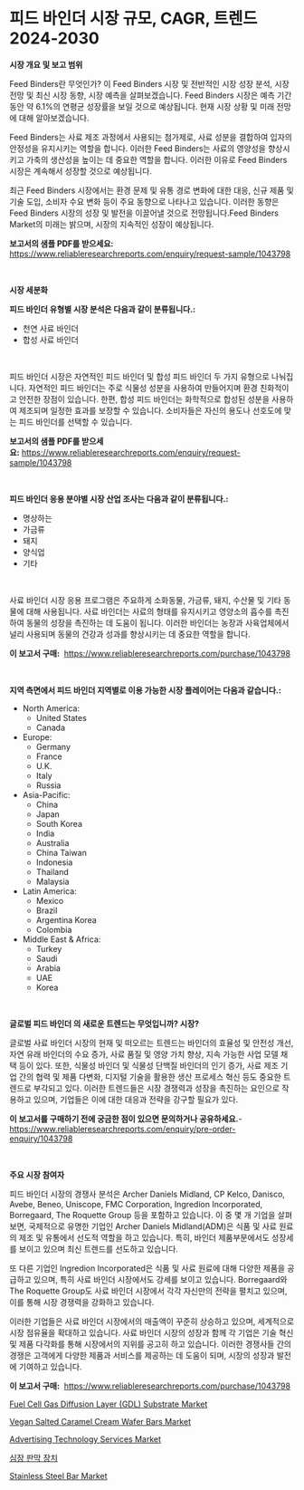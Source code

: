 <p><h1>피드 바인더 시장 규모, CAGR, 트렌드 2024-2030</h1></p><p><strong>시장 개요 및 보고 범위</strong></p>
<p><p>Feed Binders란 무엇인가? 이 Feed Binders 시장 및 전반적인 시장 성장 분석, 시장 전망 및 최신 시장 동향, 시장 예측을 살펴보겠습니다. Feed Binders 시장은 예측 기간 동안 약 6.1%의 연평균 성장률을 보일 것으로 예상됩니다. 현재 시장 상황 및 미래 전망에 대해 알아보겠습니다.</p><p>Feed Binders는 사료 제조 과정에서 사용되는 첨가제로, 사료 성분을 결합하여 입자의 안정성을 유지시키는 역할을 합니다. 이러한 Feed Binders는 사료의 영양성을 향상시키고 가축의 생산성을 높이는 데 중요한 역할을 합니다. 이러한 이유로 Feed Binders 시장은 계속해서 성장할 것으로 예상됩니다.</p><p>최근 Feed Binders 시장에서는 환경 문제 및 유통 경로 변화에 대한 대응, 신규 제품 및 기술 도입, 소비자 수요 변화 등이 주요 동향으로 나타나고 있습니다. 이러한 동향은 Feed Binders 시장의 성장 및 발전을 이끌어낼 것으로 전망됩니다.Feed Binders Market의 미래는 밝으며, 시장의 지속적인 성장이 예상됩니다.</p></p>
<p><strong>보고서의 샘플 PDF를 받으세요:</strong> <a href="https://www.reliableresearchreports.com/enquiry/request-sample/1043798">https://www.reliableresearchreports.com/enquiry/request-sample/1043798</a></p>
<p>&nbsp;</p>
<p><strong>시장 세분화</strong></p>
<p><strong>피드 바인더 유형별 시장 분석은 다음과 같이 분류됩니다.:</strong></p>
<p><ul><li>천연 사료 바인더</li><li>합성 사료 바인더</li></ul></p>
<p>&nbsp;</p>
<p><p>피드 바인더 시장은 자연적인 피드 바인더 및 합성 피드 바인더 두 가지 유형으로 나눠집니다. 자연적인 피드 바인더는 주로 식물성 성분을 사용하여 만들어지며 환경 친화적이고 안전한 장점이 있습니다. 한편, 합성 피드 바인더는 화학적으로 합성된 성분을 사용하여 제조되며 일정한 효과를 보장할 수 있습니다. 소비자들은 자신의 용도나 선호도에 맞는 피드 바인더를 선택할 수 있습니다.</p></p>
<p><strong>보고서의 샘플 PDF를 받으세요:</strong>&nbsp;<a href="https://www.reliableresearchreports.com/enquiry/request-sample/1043798">https://www.reliableresearchreports.com/enquiry/request-sample/1043798</a></p>
<p>&nbsp;</p>
<p><strong> 피드 바인더 응용 분야별 시장 산업 조사는 다음과 같이 분류됩니다.:</strong></p>
<p><ul><li>명상하는</li><li>가금류</li><li>돼지</li><li>양식업</li><li>기타</li></ul></p>
<p>&nbsp;</p>
<p><p>사료 바인더 시장 응용 프로그램은 주요하게 소화동물, 가금류, 돼지, 수산물 및 기타 동물에 대해 사용됩니다. 사료 바인더는 사료의 형태를 유지시키고 영양소의 흡수를 촉진하여 동물의 성장을 촉진하는 데 도움이 됩니다. 이러한 바인더는 농장과 사육업체에서 널리 사용되며 동물의 건강과 성과를 향상시키는 데 중요한 역할을 합니다.</p></p>
<p><strong>이 보고서 구매:</strong>&nbsp; <a href="https://www.reliableresearchreports.com/purchase/1043798">https://www.reliableresearchreports.com/purchase/1043798</a></p>
<p>&nbsp;</p>
<p><strong>지역 측면에서 피드 바인더 지역별로 이용 가능한 시장 플레이어는 다음과 같습니다.:</strong></p>
<p><ul>
    <li>
        North America:
        <ul>
            <li>United States</li>
            <li>Canada</li>
        </ul>
    </li>
    <li>
        Europe:
        <ul>
            <li>Germany</li>
            <li>France</li>
            <li>U.K.</li>
            <li>Italy</li>
            <li>Russia</li>
        </ul>
    </li>
    <li>
        Asia-Pacific:
        <ul>
            <li>China</li>
            <li>Japan</li>
            <li>South Korea</li>
            <li>India</li>
            <li>Australia</li>
            <li>China Taiwan</li>
            <li>Indonesia</li>
            <li>Thailand</li>
            <li>Malaysia</li>
        </ul>
    </li>
    <li>
        Latin America:
        <ul>
            <li>Mexico</li>
            <li>Brazil</li>
            <li>Argentina Korea</li>
            <li>Colombia</li>
        </ul>
    </li>
    <li>
        Middle East & Africa:
        <ul>
            <li>Turkey</li>
            <li>Saudi</li>
            <li>Arabia</li>
            <li>UAE</li>
            <li>Korea</li>
        </ul>
    </li>
    </ul></p>
<p>&nbsp;</p>
<p><strong>글로벌 피드 바인더 의 새로운 트렌드는 무엇입니까? 시장?</strong></p>
<p><p>글로벌 사료 바인더 시장의 현재 및 떠오르는 트렌드는 바인더의 효율성 및 안전성 개선, 자연 유래 바인더의 수요 증가, 사료 품질 및 영양 가치 향상, 지속 가능한 사업 모델 채택 등이 있다. 또한, 식물성 바인더 및 식물성 단백질 바인더의 인기 증가, 사료 제조 기업 간의 협력 및 제품 다변화, 디지털 기술을 활용한 생산 프로세스 혁신 등도 중요한 트렌드로 부각되고 있다. 이러한 트렌드들은 시장 경쟁력과 성장을 촉진하는 요인으로 작용하고 있으며, 기업들은 이에 대한 대응과 전략을 강구할 필요가 있다.</p></p>
<p><strong>이 보고서를 구매하기 전에 궁금한 점이 있으면 문의하거나 공유하세요.</strong>- <a href="https://www.reliableresearchreports.com/enquiry/pre-order-enquiry/1043798">https://www.reliableresearchreports.com/enquiry/pre-order-enquiry/1043798</a></p>
<p>&nbsp;</p>
<p><strong>주요 시장 참여자</strong></p>
<p><p>피드 바인더 시장의 경쟁사 분석은 Archer Daniels Midland, CP Kelco, Danisco, Avebe, Beneo, Uniscope, FMC Corporation, Ingredion Incorporated, Borregaard, The Roquette Group 등을 포함하고 있습니다. 이 중 몇 개 기업을 살펴보면, 국제적으로 유명한 기업인 Archer Daniels Midland(ADM)은 식품 및 사료 원료의 제조 및 유통에서 선도적 역할을 하고 있습니다. 특히, 바인더 제품부문에서도 성장세를 보이고 있으며 최신 트렌드를 선도하고 있습니다. </p><p>또 다른 기업인 Ingredion Incorporated은 식품 및 사료 원료에 대해 다양한 제품을 공급하고 있으며, 특히 사료 바인더 시장에서도 강세를 보이고 있습니다. Borregaard와 The Roquette Group도 사료 바인더 시장에서 각각 자신만의 전략을 펼치고 있으며, 이를 통해 시장 경쟁력을 강화하고 있습니다.</p><p>이러한 기업들은 사료 바인더 시장에서의 매출액이 꾸준히 상승하고 있으며, 세계적으로 시장 점유율을 확대하고 있습니다. 사료 바인더 시장의 성장과 함께 각 기업은 기술 혁신 및 제품 다각화를 통해 시장에서의 지위를 공고히 하고 있습니다. 이러한 경쟁사들 간의 경쟁은 고객에게 다양한 제품과 서비스를 제공하는 데 도움이 되며, 시장의 성장과 발전에 기여하고 있습니다.</p></p>
<p><strong>이 보고서 구매:</strong>&nbsp;&nbsp;<a href="https://www.reliableresearchreports.com/purchase/1043798">https://www.reliableresearchreports.com/purchase/1043798</a></p>
<p><p><a href="https://github.com/mahnoor2003/Market-Research-Report-List-3/blob/main/fuel-cell-gas-diffusion-layer-gdl-substrate-market.md">Fuel Cell Gas Diffusion Layer (GDL) Substrate Market</a></p><p><a href="https://view.publitas.com/reportprime-1/vegan-salted-caramel-cream-wafer-bars-market-a-comprehensive-report-of-its-market-share-growth-trends-2024-2031/">Vegan Salted Caramel Cream Wafer Bars Market</a></p><p><a href="https://issuu.com/reportprime-2/docs/advertising-technology-services-market-size-2030.p">Advertising Technology Services Market</a></p><p><a href="https://github.com/xvz497517413/Market-Research-Report-List-1/blob/main/87970591672.md">심장 판막 장치</a></p><p><a href="https://butternut-bug-553.notion.site/Stainless-Steel-Bar-Market-Research-Report-The-Key-To-Successful-Business-Strategy-Forecasted-for-P-432ece9daaf24e428dbc1cd451dff66f">Stainless Steel Bar Market</a></p></p>
